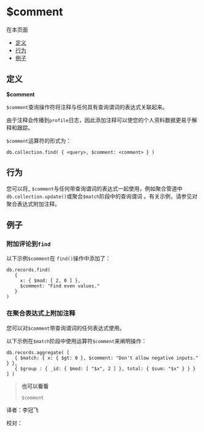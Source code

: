 # $comment

在本页面

* [定义](comment.md#definition)
* [行为](comment.md#behavior)
* [例子](comment.md#example)

## 定义

**$comment**

`$comment`查询操作符将注释与任何具有查询谓词的表达式关联起来。

由于注释会传播到`profile`日志，因此添加注释可以使您的个人资料数据更易于解释和跟踪。

`$comment`运算符的形式为：

```text
db.collection.find( { <query>, $comment: <comment> } )
```

## 行为

您可以将\_ `$comment`与任何带查询谓词的表达式一起使用，例如聚合管道中`db.collection.update()`或聚合`$match`阶段中的查询谓词 。有关示例，请参见对聚合表达式附加注释。

## 例子

### 附加评论到`find`

以下示例`$comment`在 `find()`操作中添加了：

```text
db.records.find(
   {
     x: { $mod: [ 2, 0 ] },
     $comment: "Find even values."
   }
)
```

### 在聚合表达式上附加注释

您可以对`$comment`带查询谓词的任何表达式使用。

以下示例在`$match`阶段中使用运算符`$comment`来阐明操作：

```text
db.records.aggregate( [
   { $match: { x: { $gt: 0 }, $comment: "Don't allow negative inputs." } },
   { $group : { _id: { $mod: [ "$x", 2 ] }, total: { $sum: "$x" } } }
] )
```

> **也可以看看**
>
> `$comment`

译者：李冠飞

校对：

